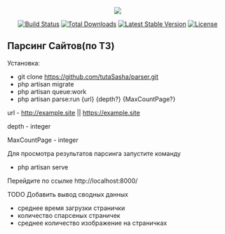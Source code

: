 <p align="center"><img src="https://laravel.com/assets/img/components/logo-laravel.svg"></p>

<p align="center">
<a href="https://travis-ci.org/laravel/framework"><img src="https://travis-ci.org/laravel/framework.svg" alt="Build Status"></a>
<a href="https://packagist.org/packages/laravel/framework"><img src="https://poser.pugx.org/laravel/framework/d/total.svg" alt="Total Downloads"></a>
<a href="https://packagist.org/packages/laravel/framework"><img src="https://poser.pugx.org/laravel/framework/v/stable.svg" alt="Latest Stable Version"></a>
<a href="https://packagist.org/packages/laravel/framework"><img src="https://poser.pugx.org/laravel/framework/license.svg" alt="License"></a>
</p>

## Парсинг Сайтов(по ТЗ)

Установка:

- git clone https://github.com/tutaSasha/parser.git
- php artisan migrate
- php artisan queue:work
- php artisan parse:run {url} {depth?} {MaxCountPage?}

url - http://example.site || https://example.site

depth - integer

MaxCountPage - integer

Для просмотра результатов парсинга 
запустите команду
- php artisan serve

Перейдите по ссылке
http://localhost:8000/



TODO
Добавить вывод сводных данных
- среднее время загрузки странички 
- количество спарсеных страничек
- среднее количество изображение на страничках
